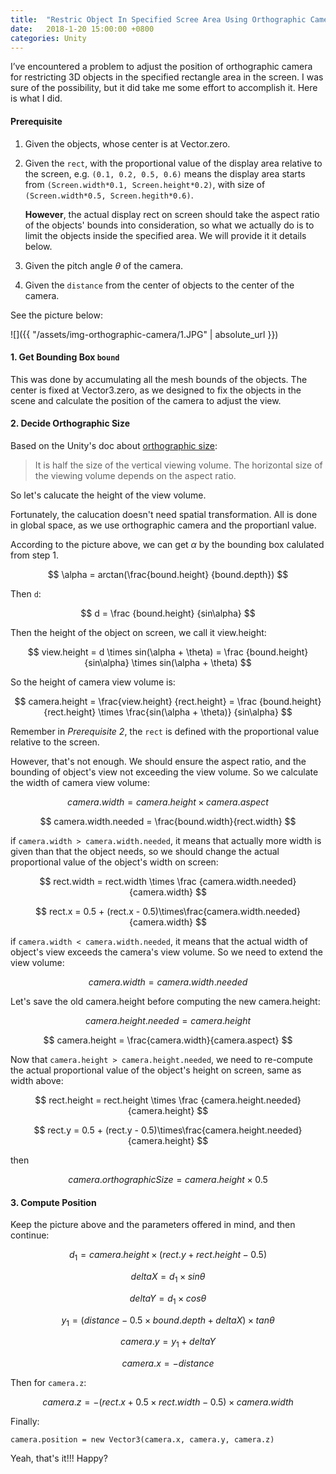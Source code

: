 ```yaml
---
title:  "Restric Object In Specified Scree Area Using Orthographic Camera"
date:   2018-1-20 15:00:00 +0800
categories: Unity
---
```




I’ve encountered a problem to adjust the position of orthographic camera for restricting 3D objects in the specified rectangle area in the screen. I was sure of the possibility, but it did take me some effort to accomplish it. Here is what I did.

#### Prerequisite

1. Given the objects, whose center is at Vector.zero.

2. Given the `rect`, with the proportional value of the display area relative to the screen, e.g. `(0.1, 0.2, 0.5, 0.6)` means the display area starts from `(Screen.width*0.1, Screen.height*0.2)`, with size of `(Screen.width*0.5, Screen.hegith*0.6)`.

   **However**, the actual display rect on screen should take the aspect ratio of the objects' bounds into consideration, so what we actually do is to limit the objects inside the specified area. We will provide it it details below.

3. Given the pitch angle $\theta$  of the camera.

4. Given the `distance` from the center of objects to the center of the camera.

See the picture below:

![]({{ "/assets/img-orthographic-camera/1.JPG" | absolute_url }})

#### 1. Get Bounding Box `bound`

This was done by accumulating all the mesh bounds of the objects. The center is fixed at Vector3.zero, as we designed to fix the objects in the scene and calculate the position of the camera to adjust the view.

#### 2.  Decide Orthographic Size

Based on the Unity's doc about [orthographic size](https://docs.unity3d.com/ScriptReference/Camera-orthographicSize.html):

> It is half the size of the vertical viewing volume. The horizontal size of the viewing volume depends on the aspect ratio.

So let's calucate the height of the view volume. 

Fortunately, the calucation doesn't need spatial transformation. All is done in global space, as we use orthographic camera and the proportianl value.

According to the picture above, we can get $\alpha$ by the bounding box calulated from step 1. 

$$
\alpha = arctan(\frac{bound.height} {bound.depth})
$$

Then `d`:

$$
d = \frac {bound.height} {sin\alpha}
$$

Then the height of the object on screen, we call it view.height: 

$$
view.height = d \times sin(\alpha + \theta) = \frac {bound.height}{sin\alpha} \times sin(\alpha + \theta)
$$

So the height of camera view volume is:

$$
camera.height = \frac{view.height} {rect.height} = \frac {bound.height} {rect.height} \times \frac{sin(\alpha + \theta)} {sin\alpha}
$$

Remember in *Prerequisite 2*, the `rect` is defined with the proportional value relative to the screen.

However, that's not enough. We should ensure the aspect ratio, and the bounding of object's view not exceeding the view volume. So we calculate the width of camera view volume: 

$$
camera.width = camera.height \times camera.aspect
$$

$$
camera.width.needed = \frac{bound.width}{rect.width}
$$

if `camera.width > camera.width.needed`, it means that actually more width is given than that the object needs, so we should change the actual proportional value of the object's width on screen:

$$
rect.width = rect.width \times \frac {camera.width.needed}{camera.width}
$$

$$
rect.x = 0.5 + (rect.x - 0.5)\times\frac{camera.width.needed}{camera.width}
$$

if `camera.width < camera.width.needed`, it means that the actual width of object's view exceeds the camera's view volume. So we need to extend the view volume:

$$
camera.width = camera.width.needed
$$

Let's save the old camera.height before computing the new camera.height:

$$
camera.height.needed = camera.height
$$

$$
camera.height = \frac{camera.width}{camera.aspect}
$$

Now that `camera.height > camera.height.needed`, we need to re-compute the actual proportional value of the object's height on screen, same as width above:

$$
rect.height = rect.height \times \frac {camera.height.needed}{camera.height}
$$

$$
rect.y = 0.5 + (rect.y - 0.5)\times\frac{camera.height.needed}{camera.height}
$$

then

$$
camera.orthographicSize = camera.height \times 0.5
$$

#### 3. Compute Position

Keep the picture above and the parameters offered in mind, and then continue:

$$
d_1 = camera.height \times (rect.y+rect.height-0.5)
$$

$$
deltaX = d_1 \times sin\theta
$$

$$
deltaY = d_1 \times cos\theta
$$

$$
y_1 = (distance - 0.5 \times bound.depth + deltaX) \times tan\theta
$$

$$
camera.y = y_1 + deltaY
$$

$$
camera.x = -distance
$$

Then for `camera.z`:

$$
camera.z = - (rect.x + 0.5 \times rect.width - 0.5) \times camera.width
$$

Finally:

```
camera.position = new Vector3(camera.x, camera.y, camera.z)
```



Yeah, that's it!!! Happy?